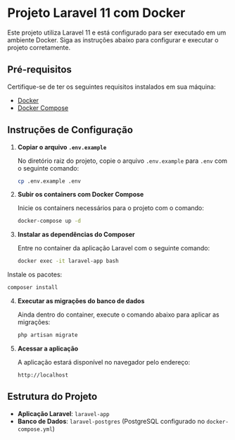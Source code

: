 # Projeto Laravel 11 com Docker

Este projeto utiliza Laravel 11 e está configurado para ser executado em um ambiente Docker. Siga as instruções abaixo para configurar e executar o projeto corretamente.

## Pré-requisitos

Certifique-se de ter os seguintes requisitos instalados em sua máquina:

- [Docker](https://www.docker.com/)
- [Docker Compose](https://docs.docker.com/compose/)

## Instruções de Configuração

1. **Copiar o arquivo `.env.example`**

   No diretório raiz do projeto, copie o arquivo `.env.example` para `.env` com o seguinte comando:

   ```bash
   cp .env.example .env
   ```

2. **Subir os containers com Docker Compose**

   Inicie os containers necessários para o projeto com o comando:

   ```bash
   docker-compose up -d
   ```

3. **Instalar as dependências do Composer**

   Entre no container da aplicação Laravel com o seguinte comando:

   ```bash
   docker exec -it laravel-app bash
   ```
Instale os pacotes: 
   ```bash
   composer install
   ```

4. **Executar as migrações do banco de dados**

   Ainda dentro do container, execute o comando abaixo para aplicar as migrações:

   ```bash
   php artisan migrate
   ```

5. **Acessar a aplicação**

   A aplicação estará disponível no navegador pelo endereço:

   ```
   http://localhost
   ```

## Estrutura do Projeto

- **Aplicação Laravel**: `laravel-app`
- **Banco de Dados**: `laravel-postgres` (PostgreSQL configurado no `docker-compose.yml`)
